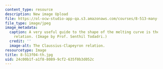 ```yaml
---
content_type: resource
description: New image Upload
file: https://ol-ocw-studio-app-qa.s3.amazonaws.com/courses/8-513-many-body-theory-for-condensed-matter-systems-fall-2004/24c00b1fa1f880899cf2635f0b3d052c_8-513f04-th.jpg
file_type: image/jpeg
image_metadata:
  caption: A very useful guide to the shape of the melting curve is the Claussius-Clapeyron
    relation. (Image by Prof. Senthil Todadri.)
  credit: ''
  image-alt: The Claussius-Clapeyron relation.
resourcetype: Image
title: 8-513f04-th.jpg
uid: 24c00b1f-a1f8-8089-9cf2-635f0b3d052c
---
```

